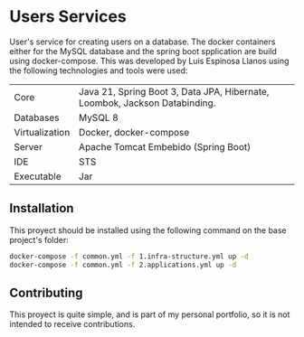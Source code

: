 # Users Services

User's service for creating users on a database. The docker containers either for the MySQL database and the spring boot spplication are build using docker-compose. This was developed by Luis Espinosa Llanos using the following technologies and tools were used: 

<table style="width:100%">
  <tr>
    <td>
  	Core	
    </td>
    <td>
  	Java 21, Spring Boot 3, Data JPA, Hibernate, Loombok, Jackson Databinding.
    </td>
  </tr>
  <tr>
    <td>
  	Databases
    </td>
    <td>
  	MySQL 8
    </td>
  </tr>
  <tr>
    <td>
  	Virtualization
    </td>
    <td>
  	Docker, docker-compose
    </td>
  </tr>
  <tr>
    <td>
  	Server	
    </td>
    <td>
  	Apache Tomcat Embebido (Spring Boot)
    </td>
  </tr>
  <tr>
    <td>
  	IDE	
    </td>
    <td>
  	STS
    </td>
  </tr>
  <tr>
    <td>
  	Executable	
    </td>
    <td>
  	Jar
    </td>
  </tr>
</table>


## Installation

This proyect should be installed using the following command on the base project's folder:
```bash
docker-compose -f common.yml -f 1.infra-structure.yml up -d
docker-compose -f common.yml -f 2.applications.yml up -d
```


## Contributing
This proyect is quite simple, and is part of my personal portfolio, so it is not intended to receive contributions.
